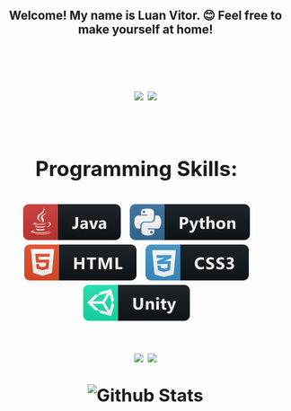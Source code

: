 <b><h2 align="center"> Welcome! My name is Luan Vitor. 😊 Feel free to make yourself at home! <h2/><b/>

<br>

<div align="center">
  <!-- Estatísticas do GitHub -->
  <img height="50%" width="auto" src="https://github-readme-stats.vercel.app/api?username=LuanVm&show_icons=true&count_private=true&theme=gotham&hide_rank=true&hide_border=true&hide=issues,contribs&bg_color=00000000">
  <img height="50%" width="auto" src="https://github-readme-stats.vercel.app/api/top-langs/?username=LuanVm&layout=compact&hide_border=true&theme=gotham&bg_color=00000000&langs_count=6&exclude_repo=Pacman-AI">
</div>

<br>

<div style="display: flex; align-items: flex-start; justify-content: center; gap: 2rem;">
  <div>
    <b><h3 align="center">Programming Skills:</h3><b/>
    <div align="center">
      <img src="https://raw.githubusercontent.com/MikeCodesDotNET/ColoredBadges/4a38660afb7be89a6032218589b4454a1285c7f8/svg/dev/languages/java.svg" alt="java" style="vertical-align:top; margin:4px">
      <img src="https://raw.githubusercontent.com/8bithemant/8bithemant/master/svg/dev/languages/python.svg" alt="python" style="vertical-align:top; margin:4px">
      <img src="https://raw.githubusercontent.com/8bithemant/8bithemant/master/svg/dev/languages/html.svg" alt="html" style="vertical-align:top; margin:4px"> 
      <img src="https://raw.githubusercontent.com/MikeCodesDotNET/ColoredBadges/4a38660afb7be89a6032218589b4454a1285c7f8/svg/dev/languages/css3.svg" alt="css" style="vertical-align:top; margin:4px">
      <img src="https://raw.githubusercontent.com/MikeCodesDotNET/ColoredBadges/4a38660afb7be89a6032218589b4454a1285c7f8/svg/dev/frameworks/unity.svg" alt="unity" style="vertical-align:top; margin:4px">
  </div>
 </div>
</div>

<br>

<!-- Contatos -->
<div align="center">
  <a href="mailto:luanvitormendesb@gmail.com"><img src="https://img.shields.io/badge/-Gmail-%23333?style=for-the-badge&logo=gmail&logoColor=white" target="_blank"></a>
  <a href="https://www.linkedin.com/in/luanvmbb/" target="_blank"><img src="https://img.shields.io/badge/-LinkedIn-%230077B5?style=for-the-badge&logo=linkedin&logoColor=white" target="_blank"></a> 
</div>

<p align="center">
        <img src="https://raw.githubusercontent.com/mayhemantt/mayhemantt/Update/svg/Bottom.svg" alt="Github Stats" />
</p>
